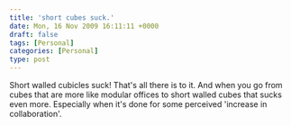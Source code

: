 ```yaml
---
title: 'short cubes suck.'
date: Mon, 16 Nov 2009 16:11:11 +0000
draft: false
tags: [Personal]
categories: [Personal]
type: post
---
```


Short walled cubicles suck! That's all there is to it. And when you go from cubes that are more like modular offices to short walled cubes that sucks even more. Especially when it's done for some perceived 'increase in collaboration'.